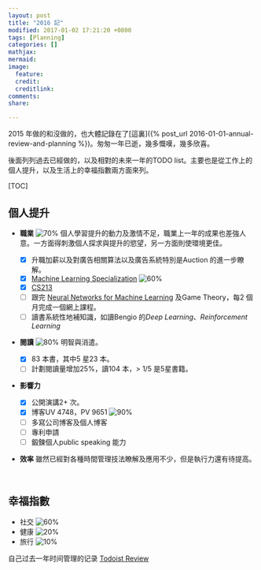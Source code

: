 ```yaml
---
layout: post
title: "2016 記"
modified: 2017-01-02 17:21:20 +0800
tags: [Planning]
categories: []
mathjax: 
mermaid: 
image:
  feature: 
  credit: 
  creditlink: 
comments: 
share: 

---
```


2015 年做的和沒做的，也大體記錄在了[這裏]({% post_url 2016-01-01-annual-review-and-planning %})。匆匆一年已逝，幾多慨嘆，幾多欣喜。

後面列列過去已經做的，以及相對的未來一年的TODO list。主要也是從工作上的個人提升，以及生活上的幸福指數兩方面來列。

[TOC]

## 個人提升

- **職業** ![70%](http://progressed.io/bar/70) 個人學習提升的動力及激情不足，職業上一年的成果也差強人意。一方面得刺激個人探求與提升的慾望，另一方面則使環境更佳。
  - [x] 升職加薪以及對廣告相關算法以及廣告系統特別是Auction 的進一步瞭解。
  - [x] [Machine Learning Specialization](https://www.coursera.org/specializations/machine-learning)   ![60%](http://progressed.io/bar/60)
  - [x] [CS213](http://cs231n.github.io/) 
  - [ ] 跟完 [Neural Networks for Machine Learning](https://www.coursera.org/learn/neural-networks/) 及Game Theory，每2 個月完成一個網上課程。
  - [ ] 讀書系統性地補知識，如讀Bengio 的*Deep Learning*、*Reinforcement Learning*

- **閱讀** ![80%](http://progressed.io/bar/80) 明智與消遣。
  - [x] 83 本書，其中5 星23 本。
  - [ ] 計劃閱讀量增加25%，讀104 本，> 1/5 是5星書籍。

- **影響力**
  - [x] 公開演講2+ 次。
  - [x] 博客UV 4748，PV 9651 ![90%](http://progressed.io/bar/90) 
  - [ ] 多寫公司博客及個人博客
  - [ ] 專利申請
  - [ ] 鍛鍊個人public speaking 能力

- **效率** 雖然已經對各種時間管理技法瞭解及應用不少，但是執行力還有待提高。

  ​


## 幸福指數

- 社交 ![60%](http://progressed.io/bar/60)  
- 健康 ![20%](http://progressed.io/bar/20)  
- 旅行 ![10%](http://progressed.io/bar/10)  

自己过去一年时间管理的记录 [Todoist Review](https://todoist.com/review/2016/eyJhbGciOiJIUzI1NiIsInR5cCI6IkpXVCJ9.eyJqdGkiOiJkU0p6Smh3cSIsInVpZCI6MTk2OTcwLCJ5ZWFyIjoyMDE2fQ.z_WhBb4bZMPssWYv2qIi7vBwYcunEKgM8UzTLU3PWew) 
